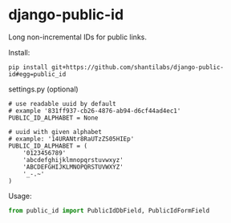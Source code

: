 django-public-id
==================

Long non-incremental IDs for public links.

Install:
```
pip install git+https://github.com/shantilabs/django-public-id#egg=public_id
```

settings.py (optional)
```
# use readable uuid by default
# example '831ff937-cb26-4876-ab94-d6cf44ad4ec1'
PUBLIC_ID_ALPHABET = None

# uuid with given alphabet
# example: '14URANtr8RaUTzZS05HIEp'
PUBLIC_ID_ALPHABET = (
    '0123456789'
    'abcdefghijklmnopqrstuvwxyz'
    'ABCDEFGHIJKLMNOPQRSTUVWXYZ'
    '_-.~'
)
```

Usage:
```python
from public_id import PublicIdDbField, PublicIdFormField
```

